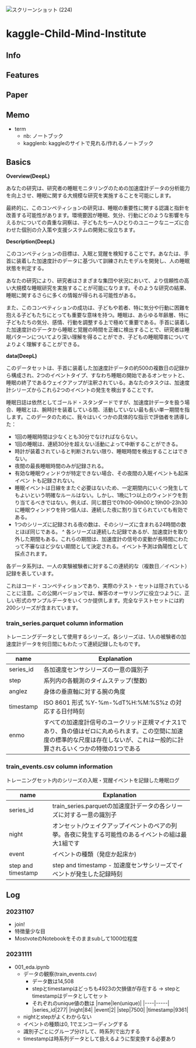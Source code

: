 ![スクリーンショット (224)](https://github.com/cubenomuta/kaggle-Child-Mind-Institute/assets/125228706/e6fbe559-c653-4302-bd3c-209ff3e9a587)

# kaggle-Child-Mind-Institute

## Info

## Features

## Paper

## Memo
- term
  - nb: ノートブック
  - kagglenb: kaggleのサイトで見れる/作れるノートブック

## Basics
**Overview(DeepL)**

あなたの研究は、研究者の睡眠モニタリングのための加速度計データの分析能力を向上させ、睡眠に関する大規模な研究を実施することを可能にします。

最終的に、このコンペティションの研究は、睡眠の重要性に関する認識と指針を改善する可能性があります。環境要因が睡眠、気分、行動にどのような影響を与えるかについての貴重な洞察は、子どもたち一人ひとりのユニークなニーズに合わせた個別の介入策や支援システムの開発に役立ちます。

**Description(DeepL)**

このコンペティションの目標は、入眠と覚醒を検知することです。あなたは、手首に装着した加速度計のデータに基づいて訓練されたモデルを開発し、人の睡眠状態を判定する。

あなたの研究により、研究者はさまざまな集団や状況において、より信頼性の高い大規模な睡眠研究を実施することが可能になります。そのような研究の結果、睡眠に関するさらに多くの情報が得られる可能性がある。

また、このコンペティションの成功は、子どもや若者、特に気分や行動に困難を抱える子どもたちにとっても重要な意味を持つ。睡眠は、あらゆる年齢層、特に子どもたちの気分、感情、行動を調整する上で極めて重要である。手首に装着した加速度計のデータから睡眠と覚醒の時間を正確に検出することで、研究者は睡眠パターンについてより深い理解を得ることができ、子どもの睡眠障害についてよりよく理解することができる。

**data(DeepL)**

このデータセットは、手首に装着した加速度計データの約500の複数日の記録から構成され、2つのイベントタイプ、すなわち睡眠の開始であるオンセットと、睡眠の終了であるウェイクアップが注釈されている。あなたのタスクは、加速度計シリーズからこれら2つのイベントの発生を検出することです。

睡眠日誌は依然としてゴールド・スタンダードですが、加速度計データを扱う場合、睡眠とは、腕時計を装着している間、活動していない最も長い単一期間を指します。このデータのために、我々はいくつかの具体的な指示で評価者を誘導した：

- 1回の睡眠時間は少なくとも30分でなければならない。
- 1回の睡眠は、連続30分を超えない活動によって中断することができる。
- 時計が装着されていると判断されない限り、睡眠時間を検出することはできない。
- 夜間の最長睡眠時間のみが記録される。
- 有効な睡眠ウィンドウが特定できない場合、その夜間の入眠イベントも起床イベン トも記録されない。
- 睡眠イベントは日線をまたぐ必要はないため、一定期間内にいくつ発生してもよいという明確なルールはない。しかし、1晩に1つ以上のウィンドウを割り当てるべきではない。例えば、同じ暦日で01h00-06h00と19h00-23h30に睡眠ウィンドウを持つ個人は、連続した夜に割り当てられていても有効である。
- 1つのシリーズに記録される夜の数は、そのシリーズに含まれる24時間の数とほぼ同じである。
^ 各シリーズは連続した記録であるが、加速度計を取り外した期間もある。これらの期間は、加速度計の信号の変動が長時間にわたって不審なほど少ない期間として決定される。イベント予測は偽陽性として採点されます。

各データ系列は、一人の実験被験者に対するこの連続的な（複数日／イベント）記録を表しています。

これはコード・コンペティションであり、実際のテスト・セットは隠されていることに注意。この公開バージョンでは、解答のオーサリングに役立つように、正しい形式のサンプルデータをいくつか提供します。完全なテストセットには約200シリーズが含まれています。

### train_series.parquet column information

トレーニングデータとして使用するシリーズ。各シリーズは、1人の被験者の加速度計データを何日間にもわたって連続記録したものです。

|name|Explanation|
|----|----|
|series_id|各加速度センサシリーズの一意の識別子|
|step|系列内の各観測のタイムステップ(整数)|
|anglez|身体の垂直軸に対する腕の角度|
|timestamp|ISO 8601 形式 %Y-%m-%dT%H:%M:%S%z の対応する日付時刻|
|enmo|すべての加速度計信号のユークリッド正規マイナス1であり、負の値はゼロに丸められます。この空間に加速度の標準的な尺度は存在しないが、これは一般的に計算されるいくつかの特徴の1つである|

### train_events.csv column information

トレーニングセット内のシリーズの入眠・覚醒イベントを記録した睡眠ログ

|name|Explanation|
|----|----|
|series_id|train_series.parquetの加速度計データの各シリーズに対する一意の識別子|
|night|オンセット/ウェイクアップイベントのペアの列挙。各夜に発生する可能性のあるイベントの組は最大1組です|
|event|イベントの種類（発症か起床か)|
|step and timestamp| step and timestamp - 加速度センサシリーズでイベントが発生した記録時刻|

## Log
### 20231107
- join!
- 特徴量少な目
- MostvoteのNotebookをそのままsubして1000位程度

### 20231111
- 001_eda.ipynb
  - データの観察(train_events.csv)
    - データ数は14,508
    - stepとtimestampはどっちも4923の欠損値が存在する -> stepとtimestampはデータとしてセット
    - それぞれのunique値の数は
      |name|len(unique)|
      |----|-----|
      |series_id|277|
      |night|84|
      |event|2|
      |step|7500|
      |timestamp|9361|
  - nightとstepがよくわからない
  - イベントの種類は0, 1でエンコーディングする
  - 識別子ごとにグループ分けして、時系列で出力する
  - timestampは時系列データとして扱えるように型変換する必要あり
